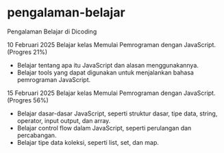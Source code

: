 # pengalaman-belajar

Pengalaman Belajar di Dicoding

10 Februari 2025
Belajar kelas Memulai Pemrograman dengan JavaScript. (Progres 21%)
* Belajar tentang apa itu JavaScript dan alasan menggunakannya.
* Belajar tools yang dapat digunakan untuk menjalankan bahasa pemrograman JavaScript.

15 Februari 2025
Belajar kelas Memulai Pemrograman dengan JavaScript. (Progres 56%)
* Belajar dasar-dasar JavaScript, seperti struktur dasar, tipe data, string, operator, input output, dan array.
* Belajar control flow dalam JavaScript, seperti perulangan dan percabangan.
* Belajar tipe data koleksi, seperti list, set, dan map.
